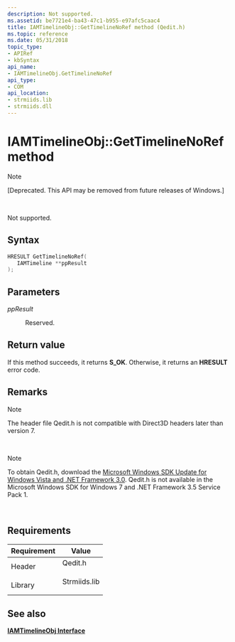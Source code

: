 ```yaml
---
description: Not supported.
ms.assetid: be7721e4-ba43-47c1-b955-e97afc5caac4
title: IAMTimelineObj::GetTimelineNoRef method (Qedit.h)
ms.topic: reference
ms.date: 05/31/2018
topic_type: 
- APIRef
- kbSyntax
api_name: 
- IAMTimelineObj.GetTimelineNoRef
api_type: 
- COM
api_location: 
- strmiids.lib
- strmiids.dll
---
```


# IAMTimelineObj::GetTimelineNoRef method

> [!Note]  
> \[Deprecated. This API may be removed from future releases of Windows.\]

 

Not supported.

## Syntax


```C++
HRESULT GetTimelineNoRef(
   IAMTimeline **ppResult
);
```



## Parameters

<dl> <dt>

*ppResult* 
</dt> <dd>

Reserved.

</dd> </dl>

## Return value

If this method succeeds, it returns **S\_OK**. Otherwise, it returns an **HRESULT** error code.

## Remarks

> [!Note]  
> The header file Qedit.h is not compatible with Direct3D headers later than version 7.

 

> [!Note]  
> To obtain Qedit.h, download the [Microsoft Windows SDK Update for Windows Vista and .NET Framework 3.0](https://msdn.microsoft.com/windowsvista/bb980924.aspx). Qedit.h is not available in the Microsoft Windows SDK for Windows 7 and .NET Framework 3.5 Service Pack 1.

 

## Requirements



| Requirement | Value |
|--------------------|-----------------------------------------------------------------------------------------|
| Header<br/>  | <dl> <dt>Qedit.h</dt> </dl>      |
| Library<br/> | <dl> <dt>Strmiids.lib</dt> </dl> |



## See also

<dl> <dt>

[**IAMTimelineObj Interface**](iamtimelineobj.md)
</dt> </dl>

 

 




